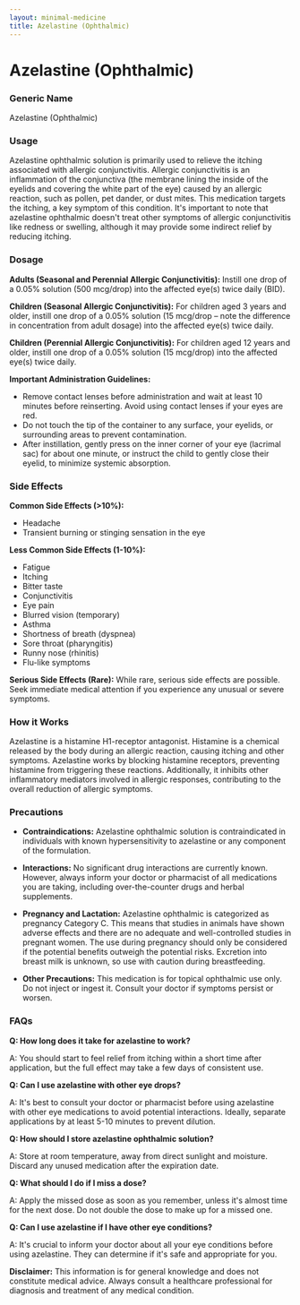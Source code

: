 ```yaml
---
layout: minimal-medicine
title: Azelastine (Ophthalmic)
---
```


# Azelastine (Ophthalmic)
### Generic Name
Azelastine (Ophthalmic)

### Usage
Azelastine ophthalmic solution is primarily used to relieve the itching associated with allergic conjunctivitis.  Allergic conjunctivitis is an inflammation of the conjunctiva (the membrane lining the inside of the eyelids and covering the white part of the eye) caused by an allergic reaction, such as pollen, pet dander, or dust mites.  This medication targets the itching, a key symptom of this condition.  It's important to note that azelastine ophthalmic doesn't treat other symptoms of allergic conjunctivitis like redness or swelling, although it may provide some indirect relief by reducing itching.

### Dosage

**Adults (Seasonal and Perennial Allergic Conjunctivitis):**  Instill one drop of a 0.05% solution (500 mcg/drop) into the affected eye(s) twice daily (BID).

**Children (Seasonal Allergic Conjunctivitis):** For children aged 3 years and older, instill one drop of a 0.05% solution (15 mcg/drop – note the difference in concentration from adult dosage) into the affected eye(s) twice daily.

**Children (Perennial Allergic Conjunctivitis):** For children aged 12 years and older, instill one drop of a 0.05% solution (15 mcg/drop) into the affected eye(s) twice daily.


**Important Administration Guidelines:**

* Remove contact lenses before administration and wait at least 10 minutes before reinserting. Avoid using contact lenses if your eyes are red.
* Do not touch the tip of the container to any surface, your eyelids, or surrounding areas to prevent contamination.
* After instillation, gently press on the inner corner of your eye (lacrimal sac) for about one minute, or instruct the child to gently close their eyelid, to minimize systemic absorption.


### Side Effects

**Common Side Effects (>10%):**

* Headache
* Transient burning or stinging sensation in the eye

**Less Common Side Effects (1-10%):**

* Fatigue
* Itching
* Bitter taste
* Conjunctivitis
* Eye pain
* Blurred vision (temporary)
* Asthma
* Shortness of breath (dyspnea)
* Sore throat (pharyngitis)
* Runny nose (rhinitis)
* Flu-like symptoms


**Serious Side Effects (Rare):** While rare, serious side effects are possible.  Seek immediate medical attention if you experience any unusual or severe symptoms.


### How it Works

Azelastine is a histamine H1-receptor antagonist.  Histamine is a chemical released by the body during an allergic reaction, causing itching and other symptoms. Azelastine works by blocking histamine receptors, preventing histamine from triggering these reactions.  Additionally, it inhibits other inflammatory mediators involved in allergic responses, contributing to the overall reduction of allergic symptoms.

### Precautions

* **Contraindications:** Azelastine ophthalmic solution is contraindicated in individuals with known hypersensitivity to azelastine or any component of the formulation.

* **Interactions:** No significant drug interactions are currently known. However, always inform your doctor or pharmacist of all medications you are taking, including over-the-counter drugs and herbal supplements.

* **Pregnancy and Lactation:** Azelastine ophthalmic is categorized as pregnancy Category C. This means that studies in animals have shown adverse effects and there are no adequate and well-controlled studies in pregnant women.  The use during pregnancy should only be considered if the potential benefits outweigh the potential risks.  Excretion into breast milk is unknown, so use with caution during breastfeeding.

* **Other Precautions:** This medication is for topical ophthalmic use only. Do not inject or ingest it.  Consult your doctor if symptoms persist or worsen.


### FAQs

**Q: How long does it take for azelastine to work?**

A:  You should start to feel relief from itching within a short time after application, but the full effect may take a few days of consistent use.

**Q: Can I use azelastine with other eye drops?**

A:  It's best to consult your doctor or pharmacist before using azelastine with other eye medications to avoid potential interactions.  Ideally, separate applications by at least 5-10 minutes to prevent dilution.

**Q: How should I store azelastine ophthalmic solution?**

A: Store at room temperature, away from direct sunlight and moisture.  Discard any unused medication after the expiration date.

**Q: What should I do if I miss a dose?**

A:  Apply the missed dose as soon as you remember, unless it's almost time for the next dose.  Do not double the dose to make up for a missed one.

**Q:  Can I use azelastine if I have other eye conditions?**

A:  It's crucial to inform your doctor about all your eye conditions before using azelastine.  They can determine if it's safe and appropriate for you.

**Disclaimer:** This information is for general knowledge and does not constitute medical advice. Always consult a healthcare professional for diagnosis and treatment of any medical condition.
